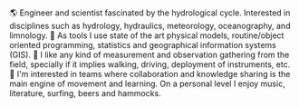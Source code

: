 :earth_americas: Engineer and scientist fascinated by the hydrological cycle. Interested in disciplines such as hydrology, hydraulics, meteorology, oceanography, and limnology. :wrench: As tools I use state of the art physical models, routine/object oriented programming, statistics and geographical information systems (GIS). :satellite: I like any kind of measurement and observation gathering from the field, specially if it implies walking, driving, deployment of instruments, etc. :thought_balloon: I'm interested in teams where collaboration and knowledge sharing is the main engine of movement and learning. On a personal level I enjoy music, literature, surfing, beers and hammocks.

<!---
Profesional de la ingeniería y ciencias, interesado en resolver problemas asociados a la sustentabilidad de los sistemas naturales. En general me interesa el ciclo hidrológico, donde destaco disciplinas como la hidrología, hidráulica, meteorología, oceanografía, y limnología. Para analizar y estudiar problemas en estas temáticas utilizo herramientas de modelamiento matemático, estadística, programación orientada a rutinas/objetos y tecnicas propias de sistemas de información geográfica (SIG). Me interesa el trabajo de campo para levantar información e instalar instrumentos de terreno. Laboralmente me interesa el trabajo en equipos donde la colaboración e intercambio de conocimientos sea el principal motor de movimiento y aprendizaje. Personalmente disfruto de la musica, el surf, la lectura, el cine y las hamacas. 


lgvivanco96/lgvivanco96 is a ✨ special ✨ repository because its `README.md` (this file) appears on your GitHub profile.
You can click the Preview link to take a look at your changes.
--->
